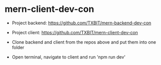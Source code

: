 # mern-client-dev-con
 - Project backend: https://github.com/TXBIT/mern-backend-dev-con
 - Project client: https://github.com/TXBIT/mern-client-dev-con

 - Clone backend and client from the repos above and put them into one folder
 - Open terminal, navigate to client and run 'npm run dev'
